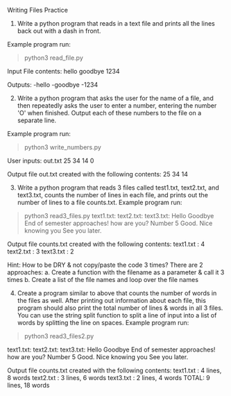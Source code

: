 Writing Files Practice

1. Write a python program that reads in a text file and prints all the lines back out with a 
dash in front. 

Example program run: 
> python3 read_file.py 

Input File contents: 
hello 
goodbye 
1234 

Outputs: 
-hello 
-goodbye 
-1234 

2. Write a python program that asks the user for the name of a file, and then repeatedly 
asks the user to enter a number, entering the number 'O' when finished. Output each of these numbers to the file on a separate line. 

Example program run: 
> python3 write_numbers.py 

User inputs: 
out.txt 
25 
34 
14 
0 

Output file out.txt created with the following contents: 
25 
34 
14 

3. Write a python program that reads 3 files called test1.txt, text2.txt, and text3.txt, counts the number of lines in each file, and prints out the number of lines to a file counts.txt. 
Example program run: 
> python3 read3_files.py 
text1.txt:           text2.txt:             text3.txt: 
Hello                Goodbye                End of semester approaches!
how are you?         Number 5
Good.                Nice knowing you
See you later.

 Output file counts.txt created with the following contents: 
text1.txt : 4 
text2.txt : 3 
text3.txt : 2

Hint: How to be DRY & not copy/paste the code 3 times? There are 2 approaches: 
a. Create a function with the filename as a parameter & call it 3 times 
b. Create a list of the file names and loop over the file names

4. Create a program similar to above that counts the number of words in the files as well. 
After printing out information about each file, this program should also print the total number of lines & words in all 3 files. You can use the string split function to split a line of input into a list of words by splitting the line on spaces. 
Example program run: 
> python3 read3_files2.py 

text1.txt:              text2.txt:                  text3.txt:
Hello                   Goodbye                     End of semester approaches!
how are you?            Number 5 
Good.                   Nice knowing you
See you later.

Output file counts.txt created with the following contents: 
text1.txt : 4 lines, 8 words 
text2.txt : 3 lines, 6 words 
text3.txt : 2 lines, 4 words 
TOTAL: 9 lines, 18 words

